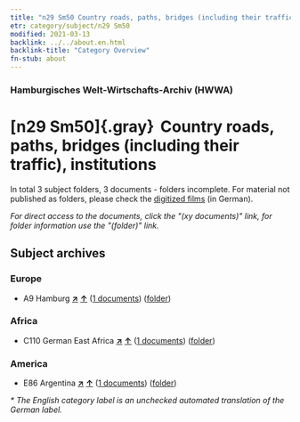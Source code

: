 ```yaml
---
title: "n29 Sm50 Country roads, paths, bridges (including their traffic), institutions"
etr: category/subject/n29 Sm50
modified: 2021-03-13
backlink: ../../about.en.html
backlink-title: "Category Overview"
fn-stub: about
---
```


### Hamburgisches Welt-Wirtschafts-Archiv (HWWA)
# [n29 Sm50]{.gray}&#8201; Country roads, paths, bridges (including their traffic), institutions&#160; 





In total 3 subject folders, 3 documents - folders incomplete.
For material not published as folders, please check the [digitized films](/film/h1_sh) (in German).

_For direct access to the documents, click the "(xy documents)" link, for folder information use the "(folder)" link._

## Subject archives



### Europe

- A9 Hamburg [**&nearr;**](../../../geo/i/140905/about.en.html "Hamburg (all folders)") [**&uarr;**](../../../geo/about.en.html#A9 "Country category system") (<a href="https://pm20.zbw.eu/dfgview/sh/140905,197875" title="about: Hamburg : Country roads, paths, bridges (including their traffic), institutions" target="_blank">1 documents</a>) ([folder](../../../../folder/sh/1409xx/140905/1978xx/197875/about.en.html))

### Africa

- C110 German East Africa [**&nearr;**](../../../geo/i/141471/about.en.html "German East Africa (all folders)") [**&uarr;**](../../../geo/about.en.html#C110 "Country category system") (<a href="https://pm20.zbw.eu/dfgview/sh/141471,197875" title="about: German East Africa : Country roads, paths, bridges (including their traffic), institutions" target="_blank">1 documents</a>) ([folder](../../../../folder/sh/1414xx/141471/1978xx/197875/about.en.html))

### America

- E86 Argentina [**&nearr;**](../../../geo/i/141692/about.en.html "Argentina (all folders)") [**&uarr;**](../../../geo/about.en.html#E86 "Country category system") (<a href="https://pm20.zbw.eu/dfgview/sh/141692,197875" title="about: Argentina : Country roads, paths, bridges (including their traffic), institutions" target="_blank">1 documents</a>) ([folder](../../../../folder/sh/1416xx/141692/1978xx/197875/about.en.html))


_* The English category label is an unchecked automated translation of the German label._


